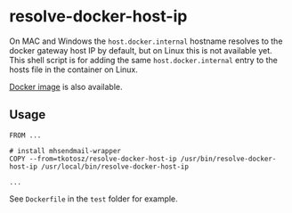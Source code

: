 # resolve-docker-host-ip

On MAC and Windows the `host.docker.internal` hostname resolves to the docker gateway host IP by default, but on Linux this is not available yet.
This shell script is for adding the same `host.docker.internal` entry to the hosts file in the container on Linux.

[Docker image](https://hub.docker.com/repository/docker/tkotosz/resolve-docker-host-ip) is also available.

## Usage

```
FROM ...

# install mhsendmail-wrapper
COPY --from=tkotosz/resolve-docker-host-ip /usr/bin/resolve-docker-host-ip /usr/local/bin/resolve-docker-host-ip

...
```

See `Dockerfile` in the `test` folder for example.